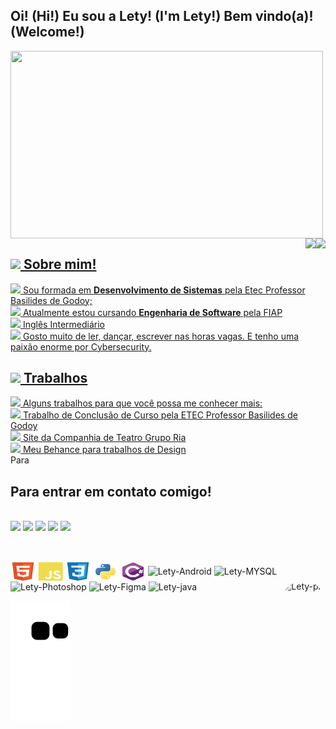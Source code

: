 ## Oi! (Hi!) Eu sou a Lety! (I'm Lety!) Bem vindo(a)! (Welcome!)
<div>
            <img align="center" src="https://media.licdn.com/dms/image/C4D22AQE3GqjIb7qKlA/feedshare-shrink_800/0/1677525430425?e=2147483647&v=beta&t=qPlmGdPDc6boYc30TVrP5lZDj1OWlVSTjckqIFe5eSc" width="500" height="300">
  </div>
<div>
  <a href="https://github.com/letyresina">
  <img align="right" height="180cm" src="https://github-readme-stats.vercel.app/api?username=letyresina&show_icons=true&theme=dracula&include_all_commits=true&count_private=true"/>
  <img align="right" height="180cm" src="https://github-readme-stats.vercel.app/api/top-langs/?username=letyresina&layout=compact&langs_count=16&theme=dracula"/>
</div>
  
 ## <img src="https://terraria.wiki.gg/images/f/fb/Emote_Emote_Confused.gif">  Sobre mim!
  
  <img src="https://terraria.wiki.gg/images/b/b0/Emote_Weather_Sunny.gif">  Sou formada em <b>Desenvolvimento de Sistemas</b> pela Etec Professor Basilides de Godoy; <br>
  <img src="https://terraria.wiki.gg/images/b/b0/Emote_Weather_Sunny.gif">  Atualmente estou cursando <b>Engenharia de Software</b> pela FIAP <br>
  <img src="https://terraria.wiki.gg/images/b/b0/Emote_Weather_Sunny.gif">  Inglês Intermediário <br>
  <img src="https://terraria.wiki.gg/images/9/92/Emote_Party_Balloons.gif"> Gosto muito de ler, dançar, escrever nas horas vagas. E tenho uma paixão enorme por Cybersecurity. <br>
  
## <img src="https://terraria.wiki.gg/images/8/8c/Emote_Lucy_The_Axe.gif"> Trabalhos
 <div>
    <img src="https://terraria.wiki.gg/images/f/f3/Emote_Emotion_Alert.gif">  Alguns trabalhos para que você possa me conhecer mais: <br>
    <img src="https://terraria.wiki.gg/images/4/40/Emote_Emotion_Love.gif"><a href="https://github.com/Golden-CompanyS"> Trabalho de Conclusão de Curso pela ETEC Professor Basilides de Godoy </a> <br>
    <img src="https://terraria.wiki.gg/images/4/40/Emote_Emotion_Love.gif"><a href="https://gruporia.com.br/"> Site da Companhia de Teatro Grupo Ria </a> <br>
    <img src="https://terraria.wiki.gg/images/4/40/Emote_Emotion_Love.gif"><a href="https://www.behance.net/leticiaresina"> Meu Behance para trabalhos de Design </a> <br>
   Para 
  </div>
  
  ## Para entrar em contato comigo!
  
  <div><br>
  <a href="https://www.youtube.com/channel/UCAr8VQpSYyJD74XOrd1yV5Q" target="_blank"><img src="https://img.shields.io/badge/YouTube-FF0000?style=for-the-badge&logo=youtube&logoColor=white" target="_blank"></a>
  <a href="https://www.instagram.com/letyresinaa/" target="_blank"><img src="https://img.shields.io/badge/-Instagram-%23E4405F?style=for-the-badge&logo=instagram&logoColor=white" target="_blank"></a>
 	<a href="https://www.twitch.tv/letyresina" target="_blank"><img src="https://img.shields.io/badge/Twitch-9146FF?style=for-the-badge&logo=twitch&logoColor=white" target="_blank"></a>
  <a href = "mailto:leticiaresina@gmail.com"><img src="https://img.shields.io/badge/-Gmail-%23333?style=for-the-badge&logo=gmail&logoColor=white" target="_blank"></a>
  <a href="https://www.linkedin.com/in/letyresinaa/" target="_blank"><img src="https://img.shields.io/badge/-LinkedIn-%230077B5?style=for-the-badge&logo=linkedin&logoColor=white" target="_blank"></a> 
  
  ##
  <div style="display: inline_block"> <br>
  <img align="center" alt="Lety-HTML" height="30" width="40" src="https://raw.githubusercontent.com/devicons/devicon/master/icons/html5/html5-original.svg">
  <img align="center" alt="Lety-Js" height="30" width="40" src="https://raw.githubusercontent.com/devicons/devicon/master/icons/javascript/javascript-plain.svg">
  <img align="center" alt="Lety-CSS" height="30" width="40" src="https://raw.githubusercontent.com/devicons/devicon/master/icons/css3/css3-original.svg">
  <img align="center" alt="Lety-Python" height="30" width="40" src="https://raw.githubusercontent.com/devicons/devicon/master/icons/python/python-original.svg">
  <img align="center" alt="Lety-Csharp" height="30" width="40" src="https://raw.githubusercontent.com/devicons/devicon/master/icons/csharp/csharp-original.svg">
  <img align="center" alt="Lety-Android" height="30" width="40" src="https://cdn.jsdelivr.net/gh/devicons/devicon/icons/androidstudio/androidstudio-original.svg">
  <img align="center" alt="Lety-MYSQL" height="30" width="40" src="https://cdn.jsdelivr.net/gh/devicons/devicon/icons/mysql/mysql-original.svg"> 
  <img align="center" alt="Lety-Photoshop" height="30" width="40" src="https://cdn.jsdelivr.net/gh/devicons/devicon/icons/photoshop/photoshop-plain.svg">
  <img align="center" alt="Lety-Figma" height="30" width="40" src="https://cdn.jsdelivr.net/gh/devicons/devicon/icons/figma/figma-original.svg">
   <img align="center" alt="Lety-java" height="30" width="40" src="https://cdn.jsdelivr.net/gh/devicons/devicon/icons/java/java-original.svg">
  <img align="right" alt="Lety-pic" height="150" style="border-radius:50px;" src="https://media.giphy.com/media/v1.Y2lkPTc5MGI3NjExMWRhYzVjM2VhZjZjY2I2MGI3YjMyODE2OGJiMzhkZDU0OTk1ZWJkOCZjdD1n/b3pt5Wjdm1m2rrbPL3/giphy.gif"> 
</div>


 ![Snake animation](https://github.com/rafaballerini/rafaballerini/blob/output/github-contribution-grid-snake.svg)
 
</div>
